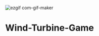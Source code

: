 ![ezgif com-gif-maker](https://user-images.githubusercontent.com/49586168/118376945-e5494800-b5c2-11eb-98ac-1139e14d8ba0.gif)
# Wind-Turbine-Game
